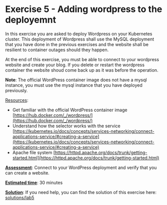 # Exercise 5 - Adding wordpress to the deployemnt #

In this exercise you are asked to deploy Wordpress on your Kubernetes cluster. This deployment of Wordpress shall use the MySQL deployment that you have done in the previous exercises and the website shall be resilient to container outages should they happen.

At the end of this exercise, you must be able to connect to your wordpress website and create your blog. If you delete or restart the wordpress container the website shoud come back up as it was before the operation.

**Note**: The official WordPress container image does not have a mysql instance, you must use the mysql instance that you have deployed previously.

<u>Resources</u>: 
* Get familiar with the official WordPress container image [https://hub.docker.com/_/wordpress/](https://hub.docker.com/_/wordpress/)
* Understand how the selector works with the service [https://kubernetes.io/docs/concepts/services-networking/connect-applications-service/#creating-a-service](https://kubernetes.io/docs/concepts/services-networking/connect-applications-service/#creating-a-service)
* Apache file system [https://httpd.apache.org/docs/trunk/getting-started.html](https://httpd.apache.org/docs/trunk/getting-started.html)


<u>**Assessment**</u>: Connect to your WordPress deployment and verify that you can create a website.

<u>**Estimated time**</u>: 30 minutes 

<u>**Solution**</u>: If you need help, you can find the solution of this exercise here: [solutions/lab5](../solutions/lab5/README.md)